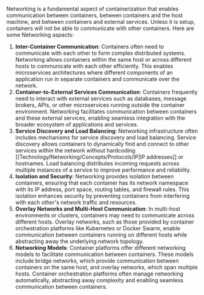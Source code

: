 Networking is a fundamental aspect of containerization that enables communication between containers, between containers and the host machine, and between containers and external services. Unless it is setup, containers will not be able to communicate with other containers.
Here are some Networking aspects:
1. **Inter-Container Communication**: Containers often need to communicate with each other to form complex distributed systems. Networking allows containers within the same host or across different hosts to communicate with each other efficiently. This enables microservices architectures where different components of an application run in separate containers and communicate over the network.
2. **Container-to-External Services Communication**: Containers frequently need to interact with external services such as databases, message brokers, APIs, or other microservices running outside the container environment. Networking facilitates communication between containers and these external services, enabling seamless integration with the broader ecosystem of applications and services.
3. **Service Discovery and Load Balancing**: Networking infrastructure often includes mechanisms for service discovery and load balancing. Service discovery allows containers to dynamically find and connect to other services within the network without hardcoding [[Technology/Networking/Concepts/Protocols/IP|IP addresses]] or hostnames. Load balancing distributes incoming requests across multiple instances of a service to improve performance and reliability.
4. **Isolation and Security**: Networking provides isolation between containers, ensuring that each container has its network namespace with its IP address, port space, routing tables, and firewall rules. This isolation enhances security by preventing containers from interfering with each other's network traffic and resources.
5. **Overlay Networks and Multi-Host Communication**: In multi-host environments or clusters, containers may need to communicate across different hosts. Overlay networks, such as those provided by container orchestration platforms like Kubernetes or Docker Swarm, enable communication between containers running on different hosts while abstracting away the underlying network topology.
6. **Networking Models**: Container platforms offer different networking models to facilitate communication between containers. These models include bridge networks, which provide communication between containers on the same host, and overlay networks, which span multiple hosts. Container orchestration platforms often manage networking automatically, abstracting away complexity and enabling seamless communication between containers.
